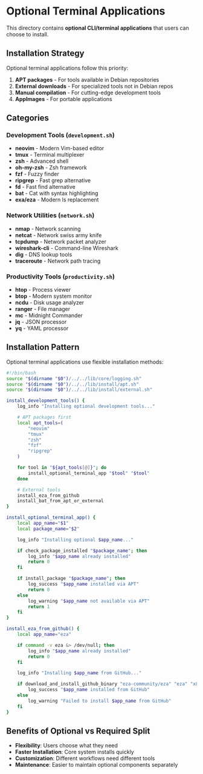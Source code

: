 # Optional Terminal Applications

This directory contains **optional CLI/terminal applications** that users can choose to install.

## Installation Strategy

Optional terminal applications follow this priority:
1. **APT packages** - For tools available in Debian repositories
2. **External downloads** - For specialized tools not in Debian repos
3. **Manual compilation** - For cutting-edge development tools
4. **AppImages** - For portable applications

## Categories

### Development Tools (`development.sh`)
- **neovim** - Modern Vim-based editor
- **tmux** - Terminal multiplexer
- **zsh** - Advanced shell
- **oh-my-zsh** - Zsh framework
- **fzf** - Fuzzy finder
- **ripgrep** - Fast grep alternative
- **fd** - Fast find alternative
- **bat** - Cat with syntax highlighting
- **exa/eza** - Modern ls replacement

### Network Utilities (`network.sh`)
- **nmap** - Network scanning
- **netcat** - Network swiss army knife
- **tcpdump** - Network packet analyzer
- **wireshark-cli** - Command-line Wireshark
- **dig** - DNS lookup tools
- **traceroute** - Network path tracing

### Productivity Tools (`productivity.sh`)
- **htop** - Process viewer
- **btop** - Modern system monitor
- **ncdu** - Disk usage analyzer
- **ranger** - File manager
- **mc** - Midnight Commander
- **jq** - JSON processor
- **yq** - YAML processor

## Installation Pattern

Optional terminal applications use flexible installation methods:

```bash
#!/bin/bash
source "$(dirname "$0")/../../lib/core/logging.sh"
source "$(dirname "$0")/../../lib/install/apt.sh"
source "$(dirname "$0")/../../lib/install/external.sh"

install_development_tools() {
    log_info "Installing optional development tools..."

    # APT packages first
    local apt_tools=(
        "neovim"
        "tmux"
        "zsh"
        "fzf"
        "ripgrep"
    )

    for tool in "${apt_tools[@]}"; do
        install_optional_terminal_app "$tool" "$tool"
    done

    # External tools
    install_eza_from_github
    install_bat_from_apt_or_external
}

install_optional_terminal_app() {
    local app_name="$1"
    local package_name="$2"

    log_info "Installing optional $app_name..."

    if check_package_installed "$package_name"; then
        log_info "$app_name already installed"
        return 0
    fi

    if install_package "$package_name"; then
        log_success "$app_name installed via APT"
        return 0
    else
        log_warning "$app_name not available via APT"
        return 1
    fi
}

install_eza_from_github() {
    local app_name="eza"

    if command -v eza &> /dev/null; then
        log_info "$app_name already installed"
        return 0
    fi

    log_info "Installing $app_name from GitHub..."

    if download_and_install_github_binary "eza-community/eza" "eza" "x86_64-unknown-linux-gnu"; then
        log_success "$app_name installed from GitHub"
    else
        log_warning "Failed to install $app_name from GitHub"
    fi
}
```

## Benefits of Optional vs Required Split

- **Flexibility**: Users choose what they need
- **Faster Installation**: Core system installs quickly
- **Customization**: Different workflows need different tools
- **Maintenance**: Easier to maintain optional components separately

